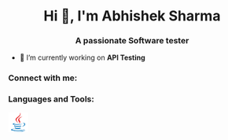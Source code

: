 <h1 align="center">Hi 👋, I'm Abhishek Sharma</h1>
<h3 align="center">A passionate Software tester</h3>

- 🔭 I’m currently working on **API Testing**

<h3 align="left">Connect with me:</h3>
<p align="left">
</p>

<h3 align="left">Languages and Tools:</h3>
<p align="left"> <a href="https://www.java.com" target="_blank" rel="noreferrer"> <img src="https://raw.githubusercontent.com/devicons/devicon/master/icons/java/java-original.svg" alt="java" width="40" height="40"/> </a> </p>
